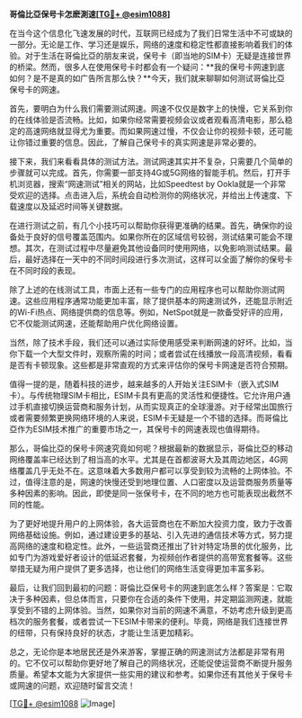 **哥倫比亞保号卡怎麽測速[[TG💪+ @esim1088](https://t.me/s/esim1088)]**

在当今这个信息化飞速发展的时代，互联网已经成为了我们日常生活中不可或缺的一部分。无论是工作、学习还是娱乐，网络的速度和稳定性都直接影响着我们的体验。对于生活在哥倫比亞的朋友来说，保号卡（即当地的SIM卡）无疑是连接世界的桥梁。然而，很多人在使用保号卡时都会有一个疑问：**我的保号卡网速到底如何？是不是真的如广告所言那么快？**今天，我们就来聊聊如何测试哥倫比亞保号卡的网速。

首先，要明白为什么我们需要测试网速。网速不仅仅是数字上的快慢，它关系到你的在线体验是否流畅。比如，如果你经常需要视频会议或者观看高清电影，那么稳定的高速网络就显得尤为重要。而如果网速过慢，不仅会让你的视频卡顿，还可能让你错过重要的信息。因此，了解自己保号卡的真实网速是非常必要的。

接下来，我们来看看具体的测试方法。测试网速其实并不复杂，只需要几个简单的步骤就可以完成。首先，你需要一部支持4G或5G网络的智能手机。然后，打开手机浏览器，搜索“网速测试”相关的网站，比如Speedtest by Ookla就是一个非常受欢迎的选择。点击进入后，系统会自动检测你的网络状况，并给出上传速度、下载速度以及延迟时间等关键数据。

在进行测试之前，有几个小技巧可以帮助你获得更准确的结果。首先，确保你的设备处于良好的信号覆盖范围内。如果你所在的区域信号较弱，测试结果可能会不理想。其次，在测试过程中尽量避免其他设备同时使用网络，以免影响测试结果。最后，最好选择在一天中的不同时间段进行多次测试，这样可以全面了解你的保号卡在不同时段的表现。

除了上述的在线测试工具，市面上还有一些专门的应用程序也可以帮助你测试网速。这些应用程序通常功能更加丰富，除了提供基本的网速测试外，还能显示附近的Wi-Fi热点、网络提供商的信息等。例如，NetSpot就是一款备受好评的应用，它不仅能测试网速，还能帮助用户优化网络设置。

当然，除了技术手段，我们还可以通过实际使用感受来判断网速的好坏。比如，当你下载一个大型文件时，观察所需的时间；或者尝试在线播放一段高清视频，看看是否有卡顿现象。这些都是非常直观的方式来评估你的保号卡网速是否符合预期。

值得一提的是，随着科技的进步，越来越多的人开始关注ESIM卡（嵌入式SIM卡）。与传统物理SIM卡相比，ESIM卡具有更高的灵活性和便捷性。它允许用户通过手机直接切换运营商和服务计划，从而实现真正的全球漫游。对于经常出国旅行或者需要频繁更换网络环境的人来说，ESIM卡无疑是一个不错的选择。而哥倫比亞作为ESIM技术推广的重要市场之一，其保号卡的网速表现也值得期待。

那么，哥倫比亞的保号卡网速究竟如何呢？根据最新的数据显示，哥倫比亞的移动网络覆盖率已经达到了相当高的水平。尤其是在首都波哥大及其周边地区，4G网络覆盖几乎无处不在。这意味着大多数用户都可以享受到较为流畅的上网体验。不过，值得注意的是，网速的快慢还受到地理位置、人口密度以及运营商服务质量等多种因素的影响。因此，即使是同一张保号卡，在不同的地方也可能表现出截然不同的性能。

为了更好地提升用户的上网体验，各大运营商也在不断加大投资力度，致力于改善网络基础设施。例如，通过建设更多的基站、引入先进的通信技术等方式，努力提高网络的速度和稳定性。此外，一些运营商还推出了针对特定场景的优化服务，比如专门为游戏爱好者设计的低延迟套餐，为视频创作者提供的高带宽套餐等。这些举措无疑为用户提供了更多选择，也让他们的网络生活变得更加丰富多彩。

最后，让我们回到最初的问题：哥倫比亞保号卡的网速到底怎么样？答案是：它取决于多种因素，但总体而言，只要你在合适的条件下使用，并定期监测网速，就能享受到不错的上网体验。当然，如果你对当前的网速不满意，不妨考虑升级到更高档次的服务套餐，或者尝试一下ESIM卡带来的便利。毕竟，网络是我们连接世界的纽带，只有保持良好的状态，才能让生活更加精彩。

总之，无论你是本地居民还是外来游客，掌握正确的网速测试方法都是非常有用的。它不仅可以帮助你更好地了解自己的网络状况，还能促使运营商不断提升服务质量。希望本文能为大家提供一些实用的建议和参考。如果你还有其他关于保号卡或网速的问题，欢迎随时留言交流！

[[TG💪+ @esim1088](https://t.me/s/esim1088) ![Image](https://i.postimg.cc/4NQfJmqS/Snipaste-2025-05-13-00-14-12.png)]
